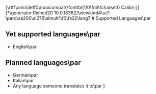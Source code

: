 {\rtf1\ansi\deff0\nouicompat{\fonttbl{\f0\fnil\fcharset0 Calibri;}}
{\*\generator Riched20 10.0.18362}\viewkind4\uc1 
\pard\sa200\sl276\slmult1\f0\fs22\lang7 # Supported Languages\par
## Yet supported languages\par
* English\par
## Planned languages\par
* German\par
* Italian\par
* Any language someone translates it to\par
}
 
